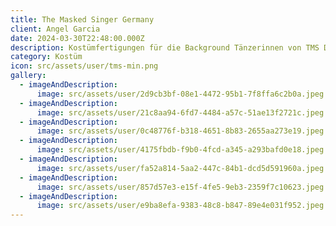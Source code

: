 ```yaml
---
title: The Masked Singer Germany
client: Angel Garcia
date: 2024-03-30T22:48:00.000Z
description: Kostümfertigungen für die Background Tänzerinnen von TMS Deutschland.
category: Kostüm
icon: src/assets/user/tms-min.png
gallery:
  - imageAndDescription:
      image: src/assets/user/2d9cb3bf-08e1-4472-95b1-7f8ffa6c2b0a.jpeg
  - imageAndDescription:
      image: src/assets/user/21c8aa94-6fd7-4484-a57c-51ae13f2721c.jpeg
  - imageAndDescription:
      image: src/assets/user/0c48776f-b318-4651-8b83-2655aa273e19.jpeg
  - imageAndDescription:
      image: src/assets/user/4175fbdb-f9b0-4fcd-a345-a293bafd0e18.jpeg
  - imageAndDescription:
      image: src/assets/user/fa52a814-5aa2-447c-84b1-dcd5d591960a.jpeg
  - imageAndDescription:
      image: src/assets/user/857d57e3-e15f-4fe5-9eb3-2359f7c10623.jpeg
  - imageAndDescription:
      image: src/assets/user/e9ba8efa-9383-48c8-b847-89e4e031f952.jpeg
---
```

